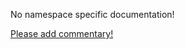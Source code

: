 No namespace specific documentation!

[Please add commentary!](https://github.com/arrdem/grimoire/edit/master/_includes/1.5.0/clojure.xml/index.md)

